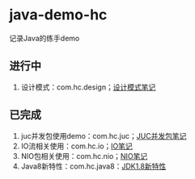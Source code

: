 # java-demo-hc
记录Java的练手demo
## 进行中
1. 设计模式：com.hc.design；[设计模式笔记](https://vivacious-beginner-65a.notion.site/330b1d40136c4bc8bad8d05e4b1f653d)
## 已完成
1. juc并发包使用demo：com.hc.juc；[JUC并发包笔记](https://vivacious-beginner-65a.notion.site/JUC-d4850b8969fd497bbfe64f83a922dc0f)
2. IO流相关使用：com.hc.io；[IO笔记](https://vivacious-beginner-65a.notion.site/IO-c3aaec11b3de4a36a825f676771a1b85)
3. NIO包相关使用：com.hc.nio；[NIO笔记](https://vivacious-beginner-65a.notion.site/NIO-356cb2bea1fd4a0f9e1d9fd4581483a2)
4. Java8新特性：com.hc.java8：[JDK1.8新特性](https://vivacious-beginner-65a.notion.site/JDK1-8-fe12d05ff2c1480289e383aad1ebc4c2)
